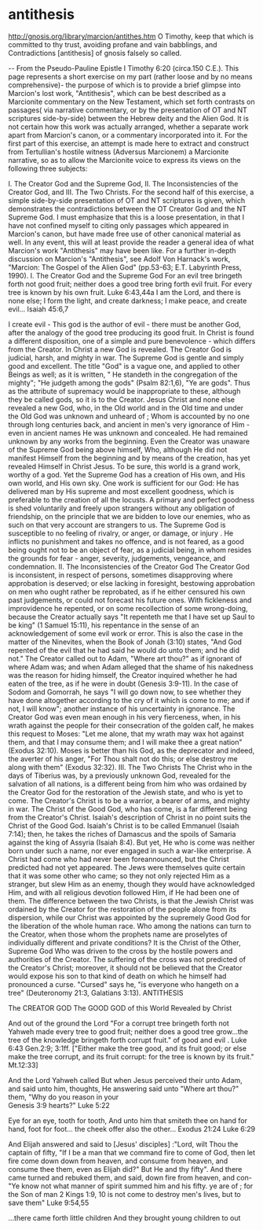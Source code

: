 # antithesis
http://gnosis.org/library/marcion/antithes.htm
O Timothy, keep that which is committed to thy trust, avoiding profane and vain babblings, and Contradictions [antithesis] of gnosis falsely so called.

-- From the Pseudo-Pauline Epistle I Timothy 6:20 (circa.150 C.E.).
This page represents a short exercise on my part (rather loose and by no means comprehensive)- the purpose of which is to provide a brief glimpse into Marcion's lost work, "Antithesis", which can be best described as a Marcionite commentary on the New Testament, which set forth contrasts on passages( via narrative commentary, or by the presentation of OT and NT scriptures side-by-side) between the Hebrew deity and the Alien God. It is not certain how this work was actually arranged, whether a separate work apart from Marcion's canon, or a commentary incorporated into it. For the first part of this exercise, an attempt is made here to extract and construct from Tertullian's hostile witness (Adversus Marcionem) a Marcionite narrative, so as to allow the Marcionite voice to express its views on the following three subjects:


I. The Creator God and the Supreme God,
II. The Inconsistencies of the Creator God, and
III. The Two Christs.
For the second half of this exercise, a simple side-by-side presentation of OT and NT scriptures is given, which demonstrates the contradictions between the OT Creator God and the NT Supreme God. I must emphasize that this is a loose presentation, in that I have not confined myself to citing only passages which appeared in Marcion's canon, but have made free use of other canonical material as well. In any event, this will at least provide the reader a general idea of what Marcion's work "Antithesis" may have been like. For a further in-depth discussion on Marcion's "Antithesis", see Adolf Von Harnack's work, "Marcion: The Gospel of the Alien God" (pp.53-63; E.T. Labyrinth Press, 1990).
I. The Creator God and the Supreme God
For an evil tree bringeth forth not good fruit; neither does a good tree bring forth evil fruit. For every tree is known by his own fruit. Luke 6:43,44a
I am the Lord, and there is none else; I form the light, and create darkness; I make peace, and create evil...
Isaiah 45:6,7

I create evil - This god is the author of evil - there must be another God, after the analogy of the good tree producing its good fruit. In Christ is found a different disposition, one of a simple and pure benevolence - which differs from the Creator.
In Christ a new God is revealed.
The Creator God is judicial, harsh, and mighty in war.
The Supreme God is gentle and simply good and excellent.
The title "God" is a vague one, and applied to other Beings as well; as it is written, " He standeth in the congregation of the mighty"; "He judgeth among the gods" (Psalm 82:1,6), "Ye are gods". Thus as the attribute of supremacy would be inappropriate to these, although they be called gods, so it is to the Creator.
Jesus Christ and none else revealed a new God, who, in the Old world and in the Old time and under the Old God was unknown and unheard of ; Whom is accounted by no one through long centuries back, and ancient in men's very ignorance of Him - even in ancient names He was unknown and concealed. He had remained unknown by any works from the beginning. Even the Creator was unaware of the Supreme God being above himself, Who, although He did not manifest Himself from the beginning and by means of the creation, has yet revealed Himself in Christ Jesus.
To be sure, this world is a grand work, worthy of a god. Yet the Supreme God has a creation of His own, and His own world, and His own sky. One work is sufficient for our God: He has delivered man by His supreme and most excellent goodness, which is preferable to the creation of all the locusts. A primary and perfect goodness is shed voluntarily and freely upon strangers without any obligation of friendship, on the principle that we are bidden to love our enemies, who as such on that very account are strangers to us.
The Supreme God is susceptible to no feeling of rivalry, or anger, or damage, or injury . He inflicts no punishment and takes no offence, and is not feared, as a good being ought not to be an object of fear, as a judicial being, in whom resides the grounds for fear - anger, severity, judgements, vengeance, and condemnation.
II. The Inconsistencies of the Creator God
The Creator God is inconsistent, in respect of persons, sometimes disapproving where approbation is deserved; or else lacking in foresight, bestowing approbation on men who ought rather be reprobated, as if he either censured his own past judgements, or could not forecast his future ones.
With fickleness and improvidence he repented, or on some recollection of some wrong-doing, because the Creator actually says "It repenteth me that I have set up Saul to be king" (1 Samuel 15:11), his repentance in the sense of an acknowledgement of some evil work or error. This is also the case in the matter of the Ninevites, when the Book of Jonah (3:10) states,
"And God repented of the evil that he had said he would do unto them; and he did not."
The Creator called out to Adam, "Where art thou?" as if ignorant of where Adam was; and when Adam alleged that the shame of his nakedness was the reason for hiding himself, the Creator inquired whether he had eaten of the tree, as if he were in doubt (Genesis 3:9-11).
In the case of Sodom and Gomorrah, he says "I will go down now, to see whether they have done altogether according to the cry of it which is come to me; and if not, I will know"; another instance of his uncertainty in ignorance.
The Creator God was even mean enough in his very fierceness, when, in his wrath against the people for their consecration of the golden calf, he makes this request to Moses: "Let me alone, that my wrath may wax hot against them, and that I may consume them; and I will make thee a great nation" (Exodus 32:10). Moses is better than his God, as the deprecator and indeed, the averter of his anger, "For Thou shalt not do this; or else destroy me along with them" (Exodus 32:32).
III. The Two Christs
The Christ who in the days of Tiberius was, by a previously unknown God, revealed for the salvation of all nations, is a different being from him who was ordained by the Creator God for the restoration of the Jewish state, and who is yet to come.
The Creator's Christ is to be a warrior, a bearer of arms, and mighty in war.
The Christ of the Good God, who has come, is a far different being from the Creator's Christ.
Isaiah's description of Christ in no point suits the Christ of the Good God. Isaiah's Christ is to be called Emmanuel (Isaiah 7:14); then, he takes the riches of Damascus and the spoils of Samaria against the king of Assyria (Isaiah 8:4). But yet, He who is come was neither born under such a name, nor ever engaged in such a war-like enterprise.
A Christ had come who had never been foreannounced, but the Christ predicted had not yet appeared. The Jews were themselves quite certain that it was some other who came; so they not only rejected Him as a stranger, but slew Him as an enemy, though they would have acknowledged Him, and with all religious devotion followed Him, if He had been one of them.
The difference between the two Christs, is that the Jewish Christ was ordained by the Creator for the restoration of the people alone from its dispersion,
while our Christ was appointed by the supremely Good God for the liberation of the whole human race.
Who among the nations can turn to the Creator, when those whom the prophets name are proselytes of individually different and private conditions?
It is the Christ of the Other, Supreme God Who was driven to the cross by the hostile powers and authorities of the Creator. The suffering of the cross was not predicted of the Creator's Christ; moreover, it should not be believed that the Creator would expose his son to that kind of death on which he himself had pronounced a curse. "Cursed" says he, "is everyone who hangeth on a tree" (Deuteronomy 21:3, Galatians 3:13).
ANTITHESIS
                           

The CREATOR GOD                                        The GOOD GOD
of this World                                        Revealed by Christ

And out of the ground the Lord             "For a corrupt tree bringeth forth not
Yahweh made every tree to                   good fruit; neither does a good tree 
grow...the tree of the knowledge            bringeth forth corrupt fruit."
of good and evil .                                                           Luke 6:43
                   Gen.2:9; 3:1ff.           ["Either make the tree good, and its
                                             fruit good; or else make the tree 
                                             corrupt, and its fruit corrupt: for the
                                             tree is known by its fruit." Mt.12:33]

And the Lord Yahweh called                   But when Jesus perceived their 
unto Adam, and said unto him,                thoughts,  He answering said unto
"Where art thou?"                            them, "Why do you reason in your  
                       Genesis 3:9           hearts?"                   Luke 5:22 

Eye for an eye, tooth for tooth,             And unto him that smiteth thee on
hand for hand, foot for foot...              the cheek offer also the other...
                     Exodus 21:24                                            Luke 6:29

And Elijah answered and said to             [Jesus' disciples] :"Lord, wilt Thou 
the captain of fifty, "If I be a man         that we command fire to come
of God, then let fire come down              down from heaven, and consume 
from heaven, and consume thee                them, even as Elijah did?" But He
and thy fifty". And there came               turned and rebuked them, and said,
down fire from heaven, and con-              "Ye know not what manner of spirit
summed him and his fifty.                     ye are of ;  for the Son of man 
                  2 Kings 1:9, 10            is not come to destroy men's lives,
                                              but to save them"         Luke 9:54,55

...there came forth little children          And they brought young children to
out
